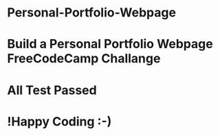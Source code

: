 # Personal-Portfolio-Webpage

# Build a Personal Portfolio Webpage FreeCodeCamp Challange
# All Test Passed
# !Happy Coding :-)
